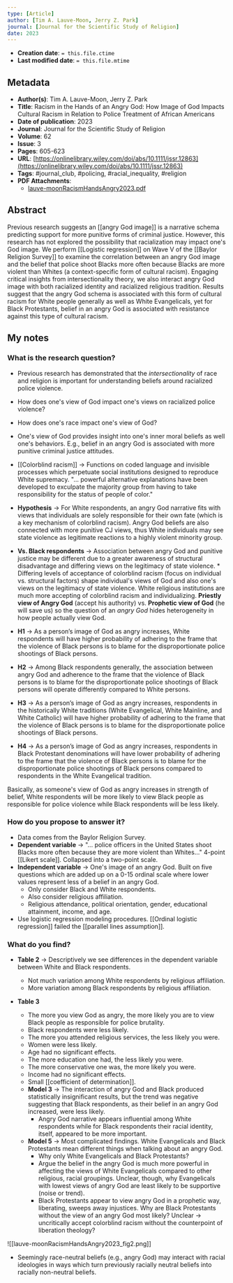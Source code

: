 ```yaml
---
type: [Article]
author: [Tim A. Lauve-Moon, Jerry Z. Park]
journal: [Journal for the Scientific Study of Religion]
date: 2023
---
```


* **Creation date**: `= this.file.ctime`
* **Last modified date**: `= this.file.mtime`

## Metadata

* **Author(s)**: Tim A. Lauve-Moon, Jerry Z. Park
* **Title**: Racism in the Hands of an Angry God: How Image of God Impacts Cultural Racism in Relation to Police Treatment of African Americans
* **Date of publication**: 2023
* **Journal**: Journal for the Scientific Study of Religion
* **Volume**: 62
* **Issue**: 3
* **Pages**: 605-623
* **URL**: [https://onlinelibrary.wiley.com/doi/abs/10.1111/jssr.12863](https://onlinelibrary.wiley.com/doi/abs/10.1111/jssr.12863)
* **Tags**: #journal_club, #policing, #racial_inequality, #religion
* **PDF Attachments**:
  * [lauve-moonRacismHandsAngry2023.pdf](zotero://open-pdf/library/items/8G5MCTDE)

## Abstract

Previous research suggests an [[angry God image]] is a narrative schema predicting support for more punitive forms of criminal justice. However, this research has not explored the possibility that racialization may impact one's God image. We perform [[Logistic regression]] on Wave V of the [[Baylor Religion Survey]] to examine the correlation between an angry God image and the belief that police shoot Blacks more often because Blacks are more violent than Whites (a context-specific form of cultural racism). Engaging critical insights from intersectionality theory, we also interact angry God image with both racialized identity and racialized religious tradition. Results suggest that the angry God schema is associated with this form of cultural racism for White people generally as well as White Evangelicals, yet for Black Protestants, belief in an angry God is associated with resistance against this type of cultural racism.

## My notes

### What is the research question?

* Previous research has demonstrated that the *intersectionality* of race and religion is important for understanding beliefs around racialized police violence.
* How does one's view of God impact one's views on racialized police violence?
* How does one's race impact one's view of God?
  
* One's view of God provides insight into one's inner moral beliefs as well one's behaviors. E.g., belief in an angry God is associated with more punitive criminal justice attitudes.
* [[Colorblind racism]] -> Functions on coded language and invisible processes which perpetuate social institutions designed to reproduce White supremacy. "... powerful alternative explanations have been developed to exculpate the majority group from having to take responsibility for the status of people of color."
  
* **Hypothesis** -> For White respondents, an angry God narrative fits with views that individuals are solely responsible for their own fate (which is a key mechanism of colorblind racism). Angry God beliefs are also connected with more punitive CJ views, thus White individuals may see state violence as legitimate reactions to a highly violent minority group.
* **Vs. Black respondents** -> Association between angry God and punitive justice may be different due to a greater awareness of structural disadvantage and differing views on the legitimacy of state violence.
		* Differing levels of acceptance of colorblind racism (focus on individual vs. structural factors) shape individual's views of God and also one's views on the legitimacy of state violence. White religious institutions are much more accepting of colorblind racism and individualizing. **Priestly view of Angry God** (accept his authority) vs. **Prophetic view of God** (he will save us) so the question of an *angry God* hides heterogeneity in how people actually view God.
	  
* **H1** -> As a person’s image of God as angry increases, White respondents will have higher probability of adhering to the frame that the violence of Black persons is to blame for the disproportionate police shootings of Black persons.
* **H2** -> Among Black respondents generally, the association between angry God and adherence to the frame that the violence of Black persons is to blame for the disproportionate police shootings of Black persons will operate differently compared to White persons.
* **H3** -> As a person’s image of God as angry increases, respondents in the historically White traditions (White Evangelical, White Mainline, and White Catholic) will have higher probability of adhering to the frame that the violence of Black persons is to blame for the disproportionate police shootings of Black persons.
* **H4** -> As a person’s image of God as angry increases, respondents in Black Protestant denominations will have lower probability of adhering to the frame that the violence of Black persons is to blame for the disproportionate police shootings of Black persons compared to respondents in the White Evangelical tradition.

Basically, as someone's view of God as angry increases in strength of belief, White respondents will be more likely to view Black people as responsible for police violence while Black respondents will be less likely.
### How do you propose to answer it?

* Data comes from the Baylor Religion Survey.
* **Dependent variable** -> "... police officers in the United States shoot Blacks more often because they are more violent than Whites..." 4-point [[Likert scale]]. Collapsed into a two-point scale.
* **Independent variable** -> One's image of an angry God. Built on five questions which are added up on a 0-15 ordinal scale where lower values represent less of a belief in an angry God.
	* Only consider Black and White respondents.
	* Also consider religious affiliation.
	* Religious attendance, political orientation, gender, educational attainment, income, and age.
* Use logistic regression modeling procedures. [[Ordinal logistic regression]] failed the [[parallel lines assumption]].
### What do you find?

* **Table 2** -> Descriptively we see differences in the dependent variable between White and Black respondents.
	* Not much variation among White respondents by religious affiliation.
	* More variation among Black respondents by religious affiliation.

* **Table 3**
	* The more you view God as angry, the more likely you are to view Black people as responsible for police brutality.
	* Black respondents were less likely.
	* The more you attended religious services, the less likely you were.
	* Women were less likely.
	* Age had no significant effects.
	* The more education one had, the less likely you were.
	* The more conservative one was, the more likely you were.
	* Income had no significant effects.
	* Small [[coefficient of determination]].
	* **Model 3** -> The interaction of angry God and Black produced statistically insignificant results, but the trend was negative suggesting that Black respondents, as their belief in an angry God increased, were less likely.
		* Angry God narrative appears influential among White respondents while for Black respondents their racial identity, itself, appeared to be more important.
	* **Model 5** -> Most complicated findings. White Evangelicals and Black Protestants mean  different things when talking about an angry God.
		* Why only White Evangelicals and Black Protestants?
		* Argue the belief in the angry God is much more powerful in affecting the views of White Evangelicals compared to other religious, racial groupings. Unclear, though, why Evangelicals with lowest views of angry God are least likely to be supportive (noise or trend).
		* Black Protestants appear to view angry God in a prophetic way, liberating, sweeps away injustices. Why are Black Protestants without the view of an angry God most likely? Unclear -> uncritically accept colorblind racism without the counterpoint of liberation theology?

![[lauve-moonRacismHandsAngry2023_fig2.png]]

* Seemingly race-neutral beliefs (e.g., angry God) may interact with racial ideologies in ways which turn previously racially neutral beliefs into racially non-neutral beliefs.